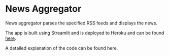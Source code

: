 <h1>News Aggregator</h1>
<p>News aggregator parses the specified RSS feeds and displays the news.</p>
<p>The app is built using Streamlit and is deployed to Heroku and can be found <a href="https://news-agg-rss-feed-heroku.herokuapp.com/">here</a>.</p>
<p>A detailed explanation of the code can be found <a href"https://ksvmuralidhar.medium.com/how-to-build-an-rss-feed-based-news-app-with-streamlit-heroku-and-android-studio-cc4ebb1077e">here</a>.</p>
 
